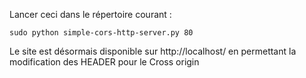 Lancer ceci dans le répertoire courant : 

```
sudo python simple-cors-http-server.py 80
```

Le site est désormais disponible sur http://localhost/ en permettant la modification des HEADER pour le Cross origin
